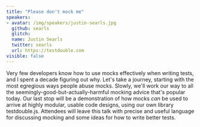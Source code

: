 ```yaml
---
title: "Please don't mock me"
speakers:
- avatar: /img/speakers/justin-searls.jpg
  github: searls
  glitch:
  name: Justin Searls
  twitter: searls
  url: https://testdouble.com
visible: false
---
```


Very few developers know how to use mocks effectively when writing tests, and I spent a decade figuring out why. Let's take a journey, starting with the most egregious ways people abuse mocks. Slowly, we'll work our way to all the seemingly-good-but-actually-harmful mocking advice that's popular today. Our last stop will be a demonstration of how mocks _can_ be used to arrive at highly modular, usable code designs, using our own library testdouble.js. Attendees will leave this talk with precise and useful language for discussing mocking and some ideas for how to write better tests.
